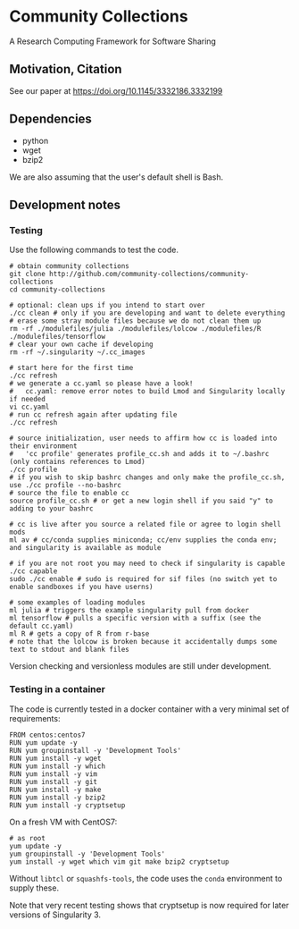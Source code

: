 # Community Collections
A Research Computing Framework for Software Sharing

## Motivation, Citation

See our paper at https://doi.org/10.1145/3332186.3332199

## Dependencies

* python
* wget
* bzip2

We are also assuming that the user's default shell is Bash.

## Development notes

### Testing

Use the following commands to test the code.

```
# obtain community collections
git clone http://github.com/community-collections/community-collections
cd community-collections

# optional: clean ups if you intend to start over
./cc clean # only if you are developing and want to delete everything
# erase some stray module files because we do not clean them up
rm -rf ./modulefiles/julia ./modulefiles/lolcow ./modulefiles/R ./modulefiles/tensorflow
# clear your own cache if developing
rm -rf ~/.singularity ~/.cc_images 

# start here for the first time
./cc refresh
# we generate a cc.yaml so please have a look!
#   cc.yaml: remove error notes to build Lmod and Singularity locally if needed
vi cc.yaml 
# run cc refresh again after updating file
./cc refresh

# source initialization, user needs to affirm how cc is loaded into their environment
#   'cc profile' generates profile_cc.sh and adds it to ~/.bashrc (only contains references to Lmod)
./cc profile  
# if you wish to skip bashrc changes and only make the profile_cc.sh, use ./cc profile --no-bashrc
# source the file to enable cc
source profile_cc.sh # or get a new login shell if you said "y" to adding to your bashrc

# cc is live after you source a related file or agree to login shell mods
ml av # cc/conda supplies miniconda; cc/env supplies the conda env; and singularity is available as module

# if you are not root you may need to check if singularity is capable
./cc capable
sudo ./cc enable # sudo is required for sif files (no switch yet to enable sandboxes if you have userns)

# some examples of loading modules
ml julia # triggers the example singularity pull from docker
ml tensorflow # pulls a specific version with a suffix (see the default cc.yaml)
ml R # gets a copy of R from r-base
# note that the lolcow is broken because it accidentally dumps some text to stdout and blank files
```

Version checking and versionless modules are still under development.

### Testing in a container

The code is currently tested in a docker container with a very minimal set of requirements:

```
FROM centos:centos7
RUN yum update -y
RUN yum groupinstall -y 'Development Tools'
RUN yum install -y wget
RUN yum install -y which
RUN yum install -y vim
RUN yum install -y git
RUN yum install -y make
RUN yum install -y bzip2
RUN yum install -y cryptsetup
```

On a fresh VM with CentOS7:

```
# as root
yum update -y
yum groupinstall -y 'Development Tools'
yum install -y wget which vim git make bzip2 cryptsetup
```

Without `libtcl` or `squashfs-tools`, the code uses the `conda` environment to supply these. 

Note that very recent testing shows that cryptsetup is now required for later versions of Singularity 3.
